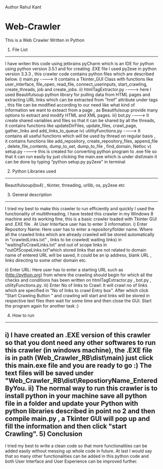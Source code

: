 Author Rahul Kant 
# Web-Crawler
This is a Web Crawler Written in Python

1) File List
----------------
I have writen this code using jetbrains pyCharm which is an IDE for python using python version  3.5.1 and for creating .EXE file I used py2exe in python version 3.3.3 , this crawler code contains python files which are described below.
i) main.py ----> It contains a  Tkinter_GUI Class with functions like user_interface, file_open, read_file, connect_userinputs, start_crawling, create_threads, job and create_jobs.
ii) htmlTagExtractor.py ----> here I used Beautifulsoup python library  for pulling data from  HTML pages and extracting URL links which can be extracted from "href" attribute under <a> </a> tags , this file can be modified according to our need like what kind of information we want to exteact from a page , as Beautifulsoup provide many options to extract and modify HTML and XML pages.
iii) bot.py ----> It create shared variables and files so that it can be shared by all the threads, it contains functions like updateDirFiles, update_files, crawl_page, gather_links and add_links_to_queue
iv) utilityFunctions.py  ----> It contains all useful functions which will be used by thread on regular basis , it contains functions like add_repository, create_repository_files, append_file , delete_file_contents, dump_to_set, dump_to_file , find_domain, Netloc
v) setup.py ----> this is created for converting python program to .exe file so that it can run easily by just clicking the main.exe which is under  dist\main
it can be done by typing “python setup.py py2exe" in terminal  


2) Python Libraries used
-------------------------------------
Beautifulsoup(bs4) , tkinter, threading, urllib, os, py2exe etc


3) General description 
----------------------------------
I tried my best to make this crawler to run efficiently and quickly I used the functionality of multithreading, I have tested this crawler in my Windows 8 machine and its working fine, this is a basic crawler loaded with Tkinter GUI and .EXE file .
At User Interface user has to enter 3 information.
i) Enter Repository Name: 
Here user has to enter a repository/folder name.
 Where all the crawled links which are already crawled will be stored automatically in "crawledLinks.txt" , links to be crawled( waiting links) in "waitingToCrawlLinks.txt" and out of scope links in "outOfScopeLinks.txt"which stored links that are not related to domain name of entered URL will be saved, it could be an ip address, blank URL , links directing to some other domain etc.

ii)  Enter URL:
Here user has to enter a starting URL such as (http://python.org) from where the crawling should begin for which all the checks and conditions has been written on  htmlTagExtractor.py , bot.py , utilityFunctions.py.
iii) Enter No of links to Crawl:
It will crawl no of links which are specified in "No of links to crawl Entry box".
After which click "Start Crawling Button " and crawling will start and links will be stored in respective text files then wait for some time and then close the GUI.
Start the program again for another task :)

4) How to run 
----------------------
i) I have created an .EXE version of this crawler so that you dont need any other softwares to run this crawler (in windows machine), the .EXE file is in path (Web_Crawler_RB\dist\main) just click this main.exe file and you are ready to go :) 
The text files will be saved under "Web_Crawler_RB\dist\RepostioryName_EnteredByYou.
ii) The normal way to run this crawler is to install python in your machine save all python file in a folder and update your Python with python libraries described in point no 2 and then compile main.py , a Tkinter GUI will pop up and fill the information and then click "start Crawling".
5) Conclusion
--------------------
I tried my best to write a clean code so that more functionalities can be added easily without messing up whole code in future. At last I would say that so many other functionalities can be added in this python code and both User Interface and User Experience can be improved further.

